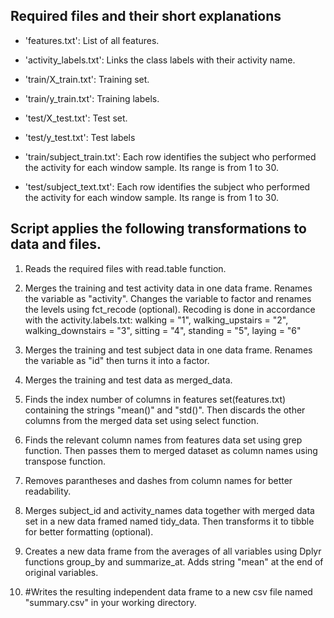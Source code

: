## Required files and their short explanations 

- 'features.txt': List of all features.

- 'activity_labels.txt': Links the class labels with their activity name.

- 'train/X_train.txt': Training set.

- 'train/y_train.txt': Training labels.

- 'test/X_test.txt': Test set.

- 'test/y_test.txt': Test labels

- 'train/subject_train.txt': Each row identifies the subject who performed the activity for each window sample. Its range is from 1 to 30. 

- 'test/subject_text.txt': Each row identifies the subject who performed the activity for each window sample. Its range is from 1 to 30. 

## Script applies the following transformations to data and files. 

1. Reads the required files with read.table function.

2. Merges the training and test activity data in one data frame. Renames the variable as "activity". Changes the variable to factor and renames the levels using fct_recode (optional). Recoding is done in accordance with the activity.labels.txt: 
walking = "1", walking_upstairs = "2", walking_downstairs = "3", sitting = "4", standing = "5", laying = "6" 

3. Merges the training and test subject data in one data frame. Renames the variable as "id" then turns it into a factor. 

4. Merges the training and test data as merged_data. 

5. Finds the index number of columns in features set(features.txt) containing the strings "mean()" and "std()". Then discards the other columns from the merged data set using select function. 

6. Finds the relevant column names from features data set using grep function. Then passes them to merged dataset as column names using transpose function.

7. Removes parantheses and dashes from column names for better readability.

8. Merges subject_id and activity_names data together with merged data set in a new data framed named tidy_data. Then transforms it to tibble for better formatting (optional).

9. Creates a new data frame from the averages of all variables using Dplyr functions group_by and summarize_at. Adds string "mean" at the end of original variables.

10. #Writes the resulting independent data frame to a new csv file named "summary.csv" in your working directory. 
